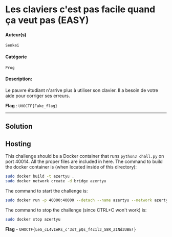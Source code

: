 # Les claviers c'est pas facile quand ça veut pas (EASY)

#### Auteur(s)
`Senkei`

#### Catégorie
`Prog`

#### Description:

Le pauvre étudiant n'arrive plus à utiliser son clavier. Il a besoin de votre aide pour corriger ses erreurs.

**Flag** : `UHOCTF{Fake_flag}`

---

## Solution


## Hosting
This challenge should be a Docker container that runs `python3 chall.py` on port 40014. All the proper files are included in here. The command to build the docker container is (when located inside of this directory):

```bash
sudo docker build -t azertyu .
sudo docker network create -d bridge azertyu
```

The command to start the challenge is:

```bash
sudo docker run -p 40000:40000 --detach --name azertyu --network azertyu azertyu:latest
```

The command to stop the challenge (since CTRL+C won't work) is:

```bash
sudo docker stop azertyu
```


**Flag** - `UHOCTF{LeS_cL4vIeRs_c'3sT_pQs_f4c1l3_S8R_Z1Nd3UBE!}`
